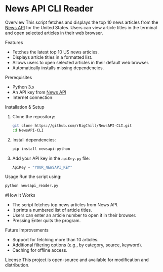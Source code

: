 # News API CLI Reader

Overview
This script fetches and displays the top 10 news articles from the [News API](https://newsapi.org/) for the United States. Users can view article titles in the terminal and open selected articles in their web browser.

Features
- Fetches the latest top 10 US news articles.
- Displays article titles in a formatted list.
- Allows users to open selected articles in their default web browser.
- Automatically installs missing dependencies.

Prerequisites
- Python 3.x
- An API key from [News API](https://newsapi.org/)
- Internet connection

Installation & Setup
1. Clone the repository:
   ```bash
   git clone https://github.com/rBigChill/NewsAPI-CLI.git
   cd NewsAPI-CLI
   ```
2. Install dependencies:
   ```bash
   pip install newsapi-python
   ```
3. Add your API key in the `apiKey.py` file:
   ```python
   ApiKey = "YOUR_NEWSAPI_KEY"
   ```

Usage
Run the script using:
```bash
python newsapi_reader.py
```

#How It Works
- The script fetches top news articles from News API.
- It prints a numbered list of article titles.
- Users can enter an article number to open it in their browser.
- Pressing Enter quits the program.

Future Improvements
- Support for fetching more than 10 articles.
- Additional filtering options (e.g., by category, source, keyword).
- Caching for offline access.

License
This project is open-source and available for modification and distribution.

